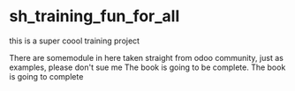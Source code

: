 # sh_training_fun_for_all
this is a super coool training project 

There are somemodule in here taken straight from odoo community, just as examples, please don't sue me
The book is going to be complete.
The book is going to complete
